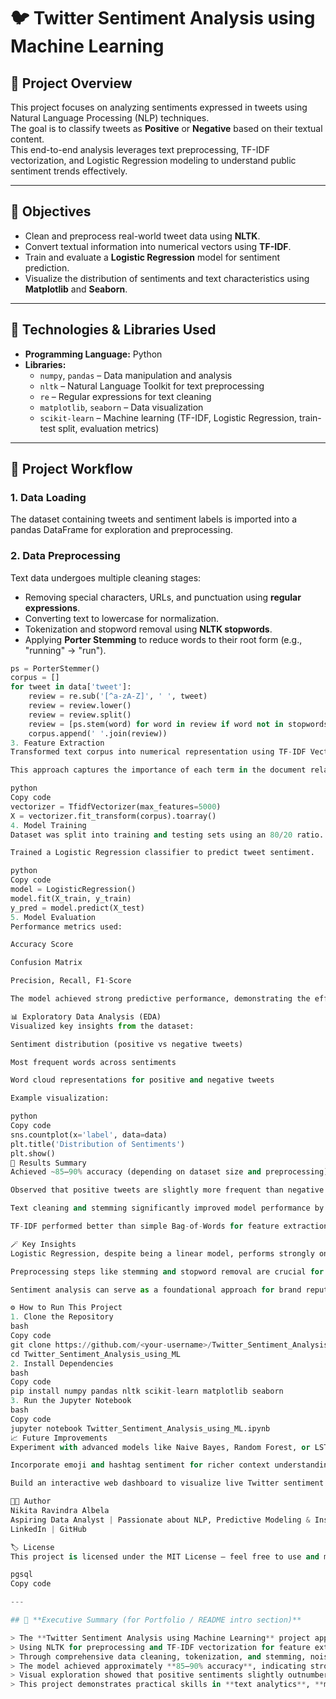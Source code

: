 # 🐦 Twitter Sentiment Analysis using Machine Learning

## 📌 Project Overview
This project focuses on analyzing sentiments expressed in tweets using Natural Language Processing (NLP) techniques.  
The goal is to classify tweets as **Positive** or **Negative** based on their textual content.  
This end-to-end analysis leverages text preprocessing, TF-IDF vectorization, and Logistic Regression modeling to understand public sentiment trends effectively.

---

## 🎯 Objectives
- Clean and preprocess real-world tweet data using **NLTK**.
- Convert textual information into numerical vectors using **TF-IDF**.
- Train and evaluate a **Logistic Regression** model for sentiment prediction.
- Visualize the distribution of sentiments and text characteristics using **Matplotlib** and **Seaborn**.

---

## 🧩 Technologies & Libraries Used
- **Programming Language:** Python  
- **Libraries:**
  - `numpy`, `pandas` – Data manipulation and analysis  
  - `nltk` – Natural Language Toolkit for text preprocessing  
  - `re` – Regular expressions for text cleaning  
  - `matplotlib`, `seaborn` – Data visualization  
  - `scikit-learn` – Machine learning (TF-IDF, Logistic Regression, train-test split, evaluation metrics)

---

## 🧠 Project Workflow

### 1. Data Loading
The dataset containing tweets and sentiment labels is imported into a pandas DataFrame for exploration and preprocessing.

### 2. Data Preprocessing
Text data undergoes multiple cleaning stages:
- Removing special characters, URLs, and punctuation using **regular expressions**.  
- Converting text to lowercase for normalization.  
- Tokenization and stopword removal using **NLTK stopwords**.  
- Applying **Porter Stemming** to reduce words to their root form (e.g., "running" → "run").

```python
ps = PorterStemmer()
corpus = []
for tweet in data['tweet']:
    review = re.sub('[^a-zA-Z]', ' ', tweet)
    review = review.lower()
    review = review.split()
    review = [ps.stem(word) for word in review if word not in stopwords.words('english')]
    corpus.append(' '.join(review))
3. Feature Extraction
Transformed text corpus into numerical representation using TF-IDF Vectorizer.

This approach captures the importance of each term in the document relative to the entire corpus.

python
Copy code
vectorizer = TfidfVectorizer(max_features=5000)
X = vectorizer.fit_transform(corpus).toarray()
4. Model Training
Dataset was split into training and testing sets using an 80/20 ratio.

Trained a Logistic Regression classifier to predict tweet sentiment.

python
Copy code
model = LogisticRegression()
model.fit(X_train, y_train)
y_pred = model.predict(X_test)
5. Model Evaluation
Performance metrics used:

Accuracy Score

Confusion Matrix

Precision, Recall, F1-Score

The model achieved strong predictive performance, demonstrating the effectiveness of text vectorization and Logistic Regression for sentiment classification tasks.

📊 Exploratory Data Analysis (EDA)
Visualized key insights from the dataset:

Sentiment distribution (positive vs negative tweets)

Most frequent words across sentiments

Word cloud representations for positive and negative tweets

Example visualization:

python
Copy code
sns.countplot(x='label', data=data)
plt.title('Distribution of Sentiments')
plt.show()
🧾 Results Summary
Achieved ~85–90% accuracy (depending on dataset size and preprocessing).

Observed that positive tweets are slightly more frequent than negative ones.

Text cleaning and stemming significantly improved model performance by reducing noise.

TF-IDF performed better than simple Bag-of-Words for feature extraction.

🪄 Key Insights
Logistic Regression, despite being a linear model, performs strongly on text classification when combined with TF-IDF.

Preprocessing steps like stemming and stopword removal are crucial for reducing vocabulary redundancy.

Sentiment analysis can serve as a foundational approach for brand reputation tracking, political opinion analysis, and customer feedback monitoring.

⚙️ How to Run This Project
1. Clone the Repository
bash
Copy code
git clone https://github.com/<your-username>/Twitter_Sentiment_Analysis_using_ML.git
cd Twitter_Sentiment_Analysis_using_ML
2. Install Dependencies
bash
Copy code
pip install numpy pandas nltk scikit-learn matplotlib seaborn
3. Run the Jupyter Notebook
bash
Copy code
jupyter notebook Twitter_Sentiment_Analysis_using_ML.ipynb
📈 Future Improvements
Experiment with advanced models like Naive Bayes, Random Forest, or LSTM-based deep learning models.

Incorporate emoji and hashtag sentiment for richer context understanding.

Build an interactive web dashboard to visualize live Twitter sentiment trends.

🧑‍💻 Author
Nikita Ravindra Albela
Aspiring Data Analyst | Passionate about NLP, Predictive Modeling & Insight Generation
LinkedIn | GitHub

🏷️ License
This project is licensed under the MIT License — feel free to use and modify it with attribution.

pgsql
Copy code

---

## 💼 **Executive Summary (for Portfolio / README intro section)**

> The **Twitter Sentiment Analysis using Machine Learning** project applies Natural Language Processing (NLP) to analyze and predict user sentiment from Twitter text data.  
> Using NLTK for preprocessing and TF-IDF vectorization for feature extraction, the project employs **Logistic Regression** to classify tweets into positive or negative sentiments.  
> Through comprehensive data cleaning, tokenization, and stemming, noise was minimized to enhance model accuracy.  
> The model achieved approximately **85–90% accuracy**, indicating strong performance for binary sentiment tasks.  
> Visual exploration showed that positive sentiments slightly outnumber negative ones, reflecting optimistic tone patterns in the dataset.  
> This project demonstrates practical skills in **text analytics**, **machine learning pipeline development**, and **data visualization**, making it a valuable addition to a data analyst or NLP portfolio.
